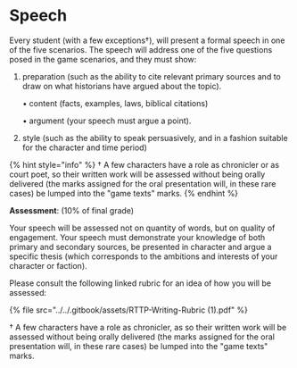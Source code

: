 # Speech

Every student (with a few exceptions†), will present a formal speech in one of the five scenarios. The speech will address one of the five questions posed in the game scenarios, and they must show:

1.  preparation (such as the ability to cite relevant primary sources and to draw on what historians have argued about the topic).&#x20;

    • content (facts, examples, laws, biblical citations)

    • argument (your speech must argue a point).&#x20;
2. style (such as the ability to speak persuasively, and in a fashion suitable for the character and time period)

{% hint style="info" %}
† A few characters have a role as chronicler or as court poet,  so their written work will be assessed without being orally delivered (the marks assigned for the oral presentation will, in these rare cases) be lumped into the "game texts" marks.&#x20;
{% endhint %}

**Assessment**: (10% of final grade)

Your speech will be assessed not on quantity of words, but on quality of engagement. Your speech must demonstrate your knowledge of both primary and secondary sources, be presented in character and argue a specific thesis (which corresponds to the ambitions and interests of your character or faction).&#x20;

Please consult the following linked rubric for an idea of how you will be assessed:

{% file src="../../.gitbook/assets/RTTP-Writing-Rubric (1).pdf" %}

† A few characters have a role as chronicler, as so their written work will be assessed without being orally delivered (the marks assigned for the oral presentation will, in these rare cases) be lumped into the "game texts" marks.&#x20;
